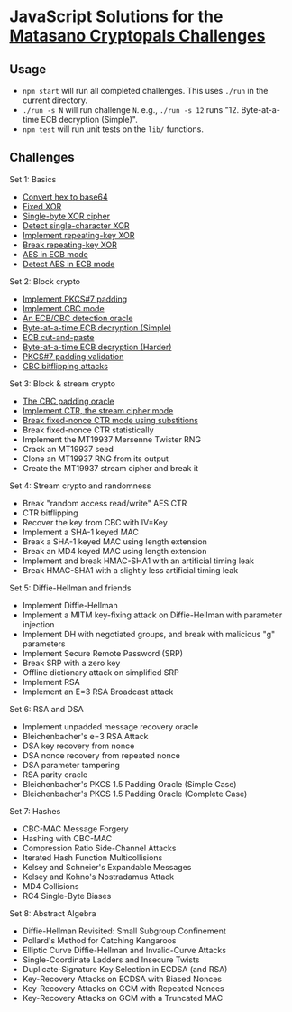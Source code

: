 JavaScript Solutions for the [Matasano Cryptopals Challenges](https://cryptopals.com/)
========================================================================================================
Usage
-----
- `npm start` will run all completed challenges. This uses `./run` in the current directory.
- `./run -s N` will run challenge `N`. e.g., `./run -s 12` runs "12. Byte-at-a-time ECB decryption (Simple)".
- `npm test` will run unit tests on the `lib/` functions.

Challenges
----------
Set 1: Basics
- [Convert hex to base64](sets/1/01.js)
- [Fixed XOR](sets/1/02.js)
- [Single-byte XOR cipher](sets/1/03.js)
- [Detect single-character XOR](sets/1/04.js)
- [Implement repeating-key XOR](sets/1/05.js)
- [Break repeating-key XOR](sets/1/06.js)
- [AES in ECB mode](sets/1/07.js)
- [Detect AES in ECB mode](sets/1/08.js)

Set 2: Block crypto
- [Implement PKCS#7 padding](sets/2/09.js)
- [Implement CBC mode](sets/2/10.js)
- [An ECB/CBC detection oracle](sets/2/11.js)
- [Byte-at-a-time ECB decryption (Simple)](sets/2/12.js)
- [ECB cut-and-paste](sets/2/13.js)
- [Byte-at-a-time ECB decryption (Harder)](sets/2/14.js)
- [PKCS#7 padding validation](sets/2/15.js)
- [CBC bitflipping attacks](sets/2/16.js)

Set 3: Block & stream crypto
- [The CBC padding oracle](sets/3/17.js)
- [Implement CTR, the stream cipher mode](sets/3/18.js)
- [Break fixed-nonce CTR mode using substitions](sets/3/19.js)
- Break fixed-nonce CTR statistically
- Implement the MT19937 Mersenne Twister RNG
- Crack an MT19937 seed
- Clone an MT19937 RNG from its output
- Create the MT19937 stream cipher and break it

Set 4: Stream crypto and randomness
- Break "random access read/write" AES CTR
- CTR bitflipping
- Recover the key from CBC with IV=Key
- Implement a SHA-1 keyed MAC
- Break a SHA-1 keyed MAC using length extension
- Break an MD4 keyed MAC using length extension
- Implement and break HMAC-SHA1 with an artificial timing leak
- Break HMAC-SHA1 with a slightly less artificial timing leak

Set 5: Diffie-Hellman and friends
- Implement Diffie-Hellman
- Implement a MITM key-fixing attack on Diffie-Hellman with parameter injection
- Implement DH with negotiated groups, and break with malicious "g" parameters
- Implement Secure Remote Password (SRP)
- Break SRP with a zero key
- Offline dictionary attack on simplified SRP
- Implement RSA
- Implement an E=3 RSA Broadcast attack

Set 6: RSA and DSA
- Implement unpadded message recovery oracle
- Bleichenbacher's e=3 RSA Attack
- DSA key recovery from nonce
- DSA nonce recovery from repeated nonce
- DSA parameter tampering
- RSA parity oracle
- Bleichenbacher's PKCS 1.5 Padding Oracle (Simple Case)
- Bleichenbacher's PKCS 1.5 Padding Oracle (Complete Case)

Set 7: Hashes
- CBC-MAC Message Forgery
- Hashing with CBC-MAC
- Compression Ratio Side-Channel Attacks
- Iterated Hash Function Multicollisions
- Kelsey and Schneier's Expandable Messages
- Kelsey and Kohno's Nostradamus Attack
- MD4 Collisions
- RC4 Single-Byte Biases

Set 8: Abstract Algebra
- Diffie-Hellman Revisited: Small Subgroup Confinement
- Pollard's Method for Catching Kangaroos
- Elliptic Curve Diffie-Hellman and Invalid-Curve Attacks
- Single-Coordinate Ladders and Insecure Twists
- Duplicate-Signature Key Selection in ECDSA (and RSA)
- Key-Recovery Attacks on ECDSA with Biased Nonces
- Key-Recovery Attacks on GCM with Repeated Nonces
- Key-Recovery Attacks on GCM with a Truncated MAC
